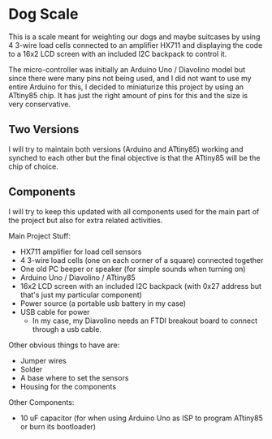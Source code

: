 # Dog Scale
This is a scale meant for weighting our dogs and maybe suitcases by using 4 3-wire load cells connected to an amplifier HX711 and displaying the code to a 16x2 LCD screen with an included I2C backpack to control it.

The micro-controller was initially an Arduino Uno / Diavolino model but since there were many pins not being used, and I did not want to use my entire Arduino for this, I decided to miniaturize this project by using an ATtiny85 chip. It has just the right amount of pins for this and the size is very conservative.

## Two Versions
I will try to maintain both versions (Arduino and ATtiny85) working and synched to each other but the final objective is that the ATtiny85 will be the chip of choice.

## Components
I will try to keep this updated with all components used for the main part of the project but also for extra related activities.

Main Project Stuff:
- HX711 amplifier for load cell sensors
- 4 3-wire load cells (one on each corner of a square) connected together
- One old PC beeper or speaker (for simple sounds when turning on)
- Arduino Uno / Diavolino / ATtiny85
- 16x2 LCD screen with an included I2C backpack (with 0x27 address but that's just my particular component)
- Power source (a portable usb battery in my case)
- USB cable for power
  - In my case, my Diavolino needs an FTDI breakout board to connect through a usb cable.

Other obvious things to have are:
- Jumper wires
- Solder
- A base where to set the sensors
- Housing for the components

Other Components:
- 10 uF capacitor (for when using Arduino Uno as ISP to program ATtiny85 or burn its bootloader)
